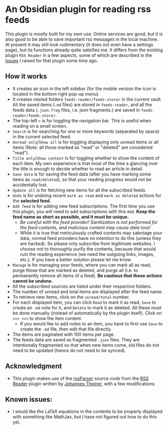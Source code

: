 # An Obsidian plugin for reading rss feeds

This plugin is mostly built for my own use.  Online services are good, but it is also good to be able to save important rss messages in the local machine.  At present it may still look rudimentary (it does not even have a settings page), but its functions already quite satisfies me.  It differs from the existing plugin `RSS Reader` in a few aspects, some of which are described in the [issues](https://github.com/joethei/obsidian-rss/issues/112) I raised for that plugin some time ago.

## How it works

- It creates an icon in the left sidebar (for the mobile version the icon is located in the bottom right pop-up menu).
- It creates nested folders `feeds-reader/feeds-store/` in the current vault.  All the saved items (`.md` files) are stored in `feeds-reader`, and all the feeds data (`.json.frag` files, i.e. json fragments.) are saved in `feeds-reader/feeds-store/`.
- The top-left `>` is for toggling the navigation bar.  This is useful when reading on a small screen.
- `Search` is for searching for one or more keywords (separated by space) in the current selected feed.
- `Unread only`/`Show all` is for toggling displaying only unread items or all items (Note: all those marked as "read" or "deleted" are considered "read").
- `Title only`/`Show content` is for toggling whether to show the content of each item.  My own experience is that most of the time a glancing over the title is enough to decide whether to read an article in detail.
- `Save data` is for saving the feed data (after you have marking some items as `read/deleted`), so that your reading progress would not be accidentally lost.
- `Update all` is for fetching new items for all the subscribed feeds.
- `Undo` is for undoing recent `mark as read` and `mark as deleted` actions for the **selected feed**.
- `Add feed` is for adding new feed subscriptions.  The first time you use this plugin, you will need to add subscriptions with this `Add`.  **Keep the feed name as short as possible, and it must be unique.**
   - *Be careful with the feed provider!  Sanitization is not performed for the feed contents, and malicious content may cause data loss!*
   - While it is true that meticulously crafted contents may sabotage your data, normal feed providers have no intention to do this (unless they are hacked).  So please only subscribe from legitimate websites.  I choose not to thoroughly purify the contents, because that would ruin the reading experience (we need the outgoing links, images, etc.).  If you have a better solution please let me know.
- `Manage` is for managing your feeds, where you can mark all as read, purge those that are marked as deleted, and purge all (i.e. to permanently remove all items of a feed).  **Be cautious that these actions cannot be undone.**
- All the subscribed sources are listed under their respective folders.
- The number of unread and total items are displayed after the feed name.
- To retrieve new items, click on the `unread/total` number.
- For each displayed item, you can click `Read` to mark it as read, `Save` to create an `.md` note for it, and `Delete` to mark it as deleted.  All these must be done manually (instead of automatically by the plugin itself).  Click on `>>> >>>` to show the item content.
  - If you would like to add notes to an item, you have to first use `Save` to create the `.md` file, then edit that file directly.
- The items are paginated with 100 items per page.
- The feeds data are saved as fragmented `.json` files.  They are intentionally fragmented so that when new items come, old files do not need to be updated (hence do not need to be synced).

## Acknowledgment
- This plugin makes use of the [rssParser](https://github.com/joethei/obsidian-rss/blob/master/src/parser/rssParser.ts) source code from the [RSS Reader](https://github.com/joethei/obsidian-rss) plugin written by [Johannes Theiner](https://github.com/joethei), with a few modifications.

## Known issues:

- I would like the LaTeX equations in the contents to be properly displayed with something like MathJax, but I have not figured out how to do this yet.
